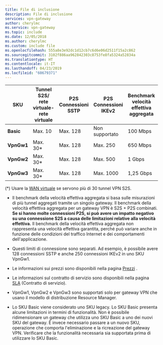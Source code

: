 ```yaml
---
title: File di inclusione
description: File di inclusione
services: vpn-gateway
author: cherylmc
ms.service: vpn-gateway
ms.topic: include
ms.date: 12/05/2018
ms.author: cherylmc
ms.custom: include file
ms.openlocfilehash: 555a8e3e92dc1d12cb7c6d6e06d2511f15a2c862
ms.sourcegitcommit: 3102f886aa962842303c8753fe8fa5324a52834a
ms.translationtype: HT
ms.contentlocale: it-IT
ms.lasthandoff: 04/23/2019
ms.locfileid: "60679371"
---
```

|**SKU**   | **Tunnel S2S/<br>rete virtuale-rete virtuale** | **P2S<br> Connessioni SSTP** | **P2S<br> Connessioni IKEv2** | **Benchmark<br>velocità effettiva aggregata** | **BGP** |
|---       | ---        | ---       | ---            | ---       | --- |
|**Basic** | Max. 10    | Max. 128  | Non supportato  | 100 Mbps  | Non supportato|
|**VpnGw1**| Max. 30*   | Max. 128  | Max. 250       | 650 Mbps  | Supportato |
|**VpnGw2**| Max. 30*   | Max. 128  | Max. 500       | 1 Gbps    | Supportato |
|**VpnGw3**| Max. 30*   | Max. 128  | Max. 1000      | 1,25 Gbps | Supportato |


(*) Usare la [WAN virtuale](../articles/virtual-wan/virtual-wan-about.md) se servono più di 30 tunnel VPN S2S.

* Il benchmark della velocità effettiva aggregata si basa sulle misurazioni di più tunnel aggregati tramite un singolo gateway. Il benchmark della velocità effettiva aggregata per un gateway VPN è S2S + P2S combinati. **Se si hanno molte connessioni P2S, si può avere un impatto negativo su una connessione S2S a causa delle limitazioni relative alla velocità effettiva.** Il benchmark della velocità effettiva aggregata non rappresenta una velocità effettiva garantita, perché può variare anche in funzione delle condizioni del traffico Internet e dei comportamenti dell'applicazione.

* Questi limiti di connessione sono separati. Ad esempio, è possibile avere 128 connessioni SSTP e anche 250 connessioni IKEv2 in uno SKU VpnGw1.

* Le informazioni sui prezzi sono disponibili nella pagina [Prezzi](https://azure.microsoft.com/pricing/details/vpn-gateway) .

* Le informazioni sul contratto di servizio sono disponibili nella pagina [SLA](https://azure.microsoft.com/support/legal/sla/vpn-gateway/) (Contratto di servizio).

* VpnGw1, VpnGw2 e VpnGw3 sono supportati solo per gateway VPN che usano il modello di distribuzione Resource Manager.

* Lo SKU Basic viene considerato uno SKU legacy. Lo SKU Basic presenta alcune limitazioni in termini di funzionalità. Non è possibile ridimensionare un gateway che utilizza uno SKU Basic a uno dei nuovi SKU del gateway. È invece necessario passare a un nuovo SKU, operazione che comporta l'eliminazione e la ricreazione del gateway VPN. Verificare che la funzionalità necessaria sia supportata prima di utilizzare lo SKU Basic.
